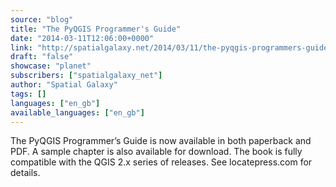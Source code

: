 ```yaml
---
source: "blog"
title: "The PyQGIS Programmer's Guide"
date: "2014-03-11T12:06:00+0000"
link: "http://spatialgalaxy.net/2014/03/11/the-pyqgis-programmers-guide/"
draft: "false"
showcase: "planet"
subscribers: ["spatialgalaxy_net"]
author: "Spatial Galaxy"
tags: []
languages: ["en_gb"]
available_languages: ["en_gb"]
---
```


The PyQGIS Programmer&rsquo;s Guide is now available in both paperback and PDF. A sample chapter is also available for download.
The book is fully compatible with the QGIS 2.x series of releases.
See locatepress.com for details.
